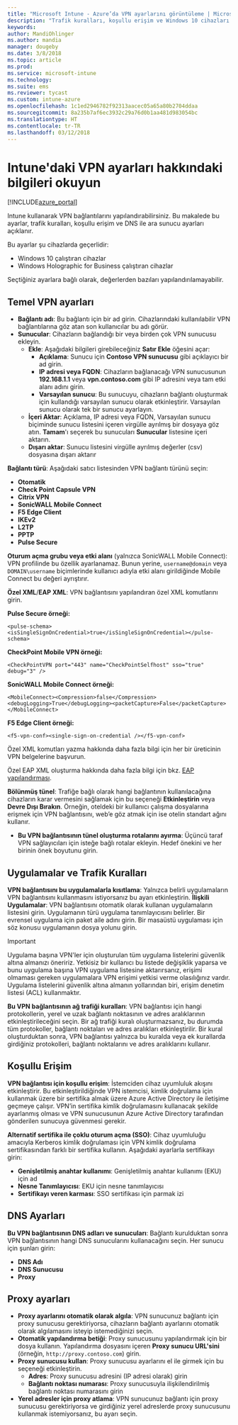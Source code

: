 ```yaml
---
title: "Microsoft Intune - Azure’da VPN ayarlarını görüntüleme | Microsoft Docs"
description: "Trafik kuralları, koşullu erişim ve Windows 10 cihazları ile Windows Holographic for Business cihazları için DNS ile ara sunucu ayarları da dahil olmak üzere Microsoft Intune'da sağlanan VPN ayarları, bunların ne için kullanıldığı ve ne yaptıkları hakkındaki bilgileri okuyun ve öğrenin."
keywords: 
author: MandiOhlinger
ms.author: mandia
manager: dougeby
ms.date: 3/8/2018
ms.topic: article
ms.prod: 
ms.service: microsoft-intune
ms.technology: 
ms.suite: ems
ms.reviewer: tycast
ms.custom: intune-azure
ms.openlocfilehash: 1c1ed2946782f92313aacec05a65a80b2704ddaa
ms.sourcegitcommit: 8a235b7af6ec3932c29a76d0b1aa481d983054bc
ms.translationtype: HT
ms.contentlocale: tr-TR
ms.lasthandoff: 03/12/2018
---
```

# <a name="read-about-the-vpn-settings-in-intune"></a>Intune'daki VPN ayarları hakkındaki bilgileri okuyun

[!INCLUDE[azure_portal](./includes/azure_portal.md)]

Intune kullanarak VPN bağlantılarını yapılandırabilirsiniz. Bu makalede bu ayarlar, trafik kuralları, koşullu erişim ve DNS ile ara sunucu ayarları açıklanır.

Bu ayarlar şu cihazlarda geçerlidir:

- Windows 10 çalıştıran cihazlar
- Windows Holographic for Business çalıştıran cihazlar

Seçtiğiniz ayarlara bağlı olarak, değerlerden bazıları yapılandırılamayabilir.

## <a name="base-vpn-settings"></a>Temel VPN ayarları

- **Bağlantı adı**: Bu bağlantı için bir ad girin. Cihazlarındaki kullanılabilir VPN bağlantılarına göz atan son kullanıcılar bu adı görür.
- **Sunucular**: Cihazların bağlandığı bir veya birden çok VPN sunucusu ekleyin.
  - **Ekle**: Aşağıdaki bilgileri girebileceğiniz **Satır Ekle** öğesini açar:
    - **Açıklama**: Sunucu için **Contoso VPN sunucusu** gibi açıklayıcı bir ad girin.
    - **IP adresi veya FQDN**: Cihazların bağlanacağı VPN sunucusunun **192.168.1.1** veya **vpn.contoso.com** gibi IP adresini veya tam etki alanı adını girin.
    - **Varsayılan sunucu**: Bu sunucuyu, cihazların bağlantı oluşturmak için kullandığı varsayılan sunucu olarak etkinleştirir. Varsayılan sunucu olarak tek bir sunucu ayarlayın.
  - **İçeri Aktar**: Açıklama, IP adresi veya FQDN, Varsayılan sunucu biçiminde sunucu listesini içeren virgülle ayrılmış bir dosyaya göz atın. **Tamam**'ı seçerek bu sunucuları **Sunucular** listesine içeri aktarın.
  - **Dışarı aktar**: Sunucu listesini virgülle ayrılmış değerler (csv) dosyasına dışarı aktarır

**Bağlantı türü**: Aşağıdaki satıcı listesinden VPN bağlantı türünü seçin:

- **Otomatik**
- **Check Point Capsule VPN**
- **Citrix VPN**
- **SonicWALL Mobile Connect**
- **F5 Edge Client**
- **IKEv2**
- **L2TP**
- **PPTP**
- **Pulse Secure**

**Oturum açma grubu veya etki alanı** (yalnızca SonicWALL Mobile Connect): VPN profilinde bu özellik ayarlanamaz. Bunun yerine, `username@domain` veya `DOMAIN\username` biçimlerinde kullanıcı adıyla etki alanı girildiğinde Mobile Connect bu değeri ayrıştırır.

**Özel XML**/**EAP XML**: VPN bağlantısını yapılandıran özel XML komutlarını girin.

**Pulse Secure örneği:**

```
<pulse-schema><isSingleSignOnCredential>true</isSingleSignOnCredential></pulse-schema>
```

**CheckPoint Mobile VPN örneği:**

```
<CheckPointVPN port="443" name="CheckPointSelfhost" sso="true" debug="3" />
```

**SonicWALL Mobile Connect örneği:**

```
<MobileConnect><Compression>false</Compression><debugLogging>True</debugLogging><packetCapture>False</packetCapture></MobileConnect>
```

**F5 Edge Client örneği:**

```
<f5-vpn-conf><single-sign-on-credential /></f5-vpn-conf>
```

Özel XML komutları yazma hakkında daha fazla bilgi için her bir üreticinin VPN belgelerine başvurun.

Özel EAP XML oluşturma hakkında daha fazla bilgi için bkz. [EAP yapılandırması](https://docs.microsoft.com/windows/client-management/mdm/eap-configuration).

**Bölünmüş tünel**: Trafiğe bağlı olarak hangi bağlantının kullanılacağına cihazların karar vermesini sağlamak için bu seçeneği **Etkinleştirin** veya **Devre Dışı Bırakın**. Örneğin, oteldeki bir kullanıcı çalışma dosyalarına erişmek için VPN bağlantısını, web’e göz atmak için ise otelin standart ağını kullanır.
- **Bu VPN bağlantısının tünel oluşturma rotalarını ayırma**: Üçüncü taraf VPN sağlayıcıları için isteğe bağlı rotalar ekleyin. Hedef önekini ve her birinin önek boyutunu girin.

## <a name="apps-and-traffic-rules"></a>Uygulamalar ve Trafik Kuralları

**VPN bağlantısını bu uygulamalarla kısıtlama**: Yalnızca belirli uygulamaların VPN bağlantısını kullanmasını istiyorsanız bu ayarı etkinleştirin.
**İlişkili Uygulamalar**: VPN bağlantısını otomatik olarak kullanan uygulamaların listesini girin. Uygulamanın türü uygulama tanımlayıcısını belirler. Bir evrensel uygulama için paket aile adını girin. Bir masaüstü uygulaması için söz konusu uygulamanın dosya yolunu girin.

>[!IMPORTANT]
>Uygulama başına VPN'ler için oluşturulan tüm uygulama listelerini güvenlik altına almanızı öneririz. Yetkisiz bir kullanıcı bu listede değişiklik yaparsa ve bunu uygulama başına VPN uygulama listesine aktarırsanız, erişimi olmaması gereken uygulamalara VPN erişimi yetkisi verme olasılığınız vardır. Uygulama listelerini güvenlik altına almanın yollarından biri, erişim denetim listesi (ACL) kullanmaktır.

**Bu VPN bağlantısının ağ trafiği kuralları**: VPN bağlantısı için hangi protokollerin, yerel ve uzak bağlantı noktasının ve adres aralıklarının etkinleştirileceğini seçin. Bir ağ trafiği kuralı oluşturmazsanız, bu durumda tüm protokoller, bağlantı noktaları ve adres aralıkları etkinleştirilir. Bir kural oluşturduktan sonra, VPN bağlantısı yalnızca bu kuralda veya ek kurallarda girdiğiniz protokolleri, bağlantı noktalarını ve adres aralıklarını kullanır.

## <a name="conditional-access"></a>Koşullu Erişim

**VPN bağlantısı için koşullu erişim**: İstemciden cihaz uyumluluk akışını etkinleştirir. Bu etkinleştirildiğinde VPN istemcisi, kimlik doğrulama için kullanmak üzere bir sertifika almak üzere Azure Active Directory ile iletişime geçmeye çalışır. VPN’in sertifika kimlik doğrulamasını kullanacak şekilde ayarlanmış olması ve VPN sunucusunun Azure Active Directory tarafından gönderilen sunucuya güvenmesi gerekir.

**Alternatif sertifika ile çoklu oturum açma (SSO)**: Cihaz uyumluluğu amacıyla Kerberos kimlik doğrulaması için VPN kimlik doğrulama sertifikasından farklı bir sertifika kullanın. Aşağıdaki ayarlarla sertifikayı girin:

- **Genişletilmiş anahtar kullanımı**: Genişletilmiş anahtar kullanımı (EKU) için ad
- **Nesne Tanımlayıcısı**: EKU için nesne tanımlayıcısı
- **Sertifikayı veren karması**: SSO sertifikası için parmak izi

## <a name="dns-settings"></a>DNS Ayarları

**Bu VPN bağlantısının DNS adları ve sunucuları**: Bağlantı kurulduktan sonra VPN bağlantısının hangi DNS sunucularını kullanacağını seçin.
Her sunucu için şunları girin:
- **DNS Adı**
- **DNS Sunucusu**
- **Proxy**

## <a name="proxy-settings"></a>Proxy ayarları

- **Proxy ayarlarını otomatik olarak algıla**: VPN sunucunuz bağlantı için proxy sunucusu gerektiriyorsa, cihazların bağlantı ayarlarını otomatik olarak algılamasını isteyip istemediğinizi seçin.
- **Otomatik yapılandırma betiği**: Proxy sunucusunu yapılandırmak için bir dosya kullanın. Yapılandırma dosyasını içeren **Proxy sunucu URL'sini** (örneğin, `http://proxy.contoso.com`) girin.
- **Proxy sunucusu kullan**: Proxy sunucusu ayarlarını el ile girmek için bu seçeneği etkinleştirin.
  - **Adres**: Proxy sunucusu adresini (IP adresi olarak) girin
  - **Bağlantı noktası numarası**: Proxy sunucusuyla ilişkilendirilmiş bağlantı noktası numarasını girin
- **Yerel adresler için proxy atlama**: VPN sunucunuz bağlantı için proxy sunucusu gerektiriyorsa ve girdiğiniz yerel adreslerde proxy sunucusunu kullanmak istemiyorsanız, bu ayarı seçin.
